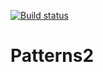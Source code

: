 [![Build status](https://ci.appveyor.com/api/projects/status/s0g1ou4gq05erf20?svg=true)](https://ci.appveyor.com/project/QALevina/patterns2)

# Patterns2
